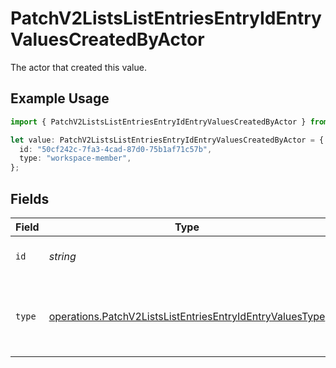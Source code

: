 # PatchV2ListsListEntriesEntryIdEntryValuesCreatedByActor

The actor that created this value.

## Example Usage

```typescript
import { PatchV2ListsListEntriesEntryIdEntryValuesCreatedByActor } from "attio-js/models/operations";

let value: PatchV2ListsListEntriesEntryIdEntryValuesCreatedByActor = {
  id: "50cf242c-7fa3-4cad-87d0-75b1af71c57b",
  type: "workspace-member",
};
```

## Fields

| Field                                                                                                                                | Type                                                                                                                                 | Required                                                                                                                             | Description                                                                                                                          |
| ------------------------------------------------------------------------------------------------------------------------------------ | ------------------------------------------------------------------------------------------------------------------------------------ | ------------------------------------------------------------------------------------------------------------------------------------ | ------------------------------------------------------------------------------------------------------------------------------------ |
| `id`                                                                                                                                 | *string*                                                                                                                             | :heavy_minus_sign:                                                                                                                   | An ID to identify the actor.                                                                                                         |
| `type`                                                                                                                               | [operations.PatchV2ListsListEntriesEntryIdEntryValuesType](../../models/operations/patchv2listslistentriesentryidentryvaluestype.md) | :heavy_minus_sign:                                                                                                                   | The type of actor. [Read more information on actor types here](/docs/actors).                                                        |